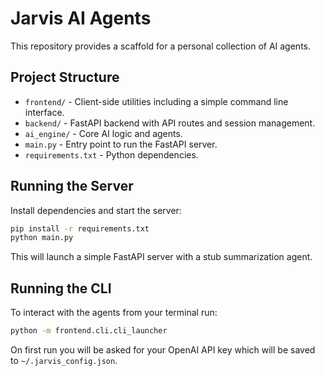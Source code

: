 # Jarvis AI Agents

This repository provides a scaffold for a personal collection of AI agents.

## Project Structure

- `frontend/` - Client-side utilities including a simple command line interface.
- `backend/` - FastAPI backend with API routes and session management.
- `ai_engine/` - Core AI logic and agents.
- `main.py` - Entry point to run the FastAPI server.
- `requirements.txt` - Python dependencies.

## Running the Server

Install dependencies and start the server:

```bash
pip install -r requirements.txt
python main.py
```

This will launch a simple FastAPI server with a stub summarization agent.

## Running the CLI

To interact with the agents from your terminal run:

```bash
python -m frontend.cli.cli_launcher
```

On first run you will be asked for your OpenAI API key which will be saved to
`~/.jarvis_config.json`.
